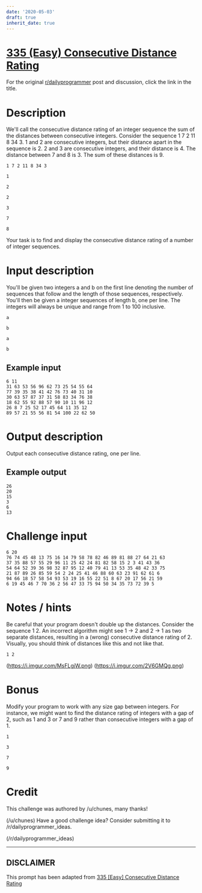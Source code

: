 ```yaml
---
date: '2020-05-03'
draft: true
inherit_date: true
---
```


# [335 (Easy) Consecutive Distance Rating](https://www.reddit.com/r/dailyprogrammer/comments/759fha/20171009_challenge_335_easy_consecutive_distance/)

For the original [r/dailyprogrammer](https://www.reddit.com/r/dailyprogrammer/) post and discussion, click the link in the title.

# Description
We'll call the consecutive distance rating of an integer sequence the sum of the distances between consecutive integers. Consider the sequence 1 7 2 11 8 34 3. 1 and 2 are consecutive integers, but their distance apart in the sequence is 2. 2 and 3 are consecutive integers, and their distance is 4. The distance between 7 and 8 is 3. The sum of these distances is 9.


```
1 7 2 11 8 34 3
```

```
1
```

```
2
```

```
2
```

```
3
```

```
7
```

```
8
```
Your task is to find and display the consecutive distance rating of a number of integer sequences.

# Input description
You'll be given two integers a and b on the first line denoting the number of sequences that follow and the length of those sequences, respectively. You'll then be given a integer sequences of length b, one per line. The integers will always be unique and range from 1 to 100 inclusive.


```
a
```

```
b
```

```
a
```

```
b
```
## Example input

```
6 11
31 63 53 56 96 62 73 25 54 55 64
77 39 35 38 41 42 76 73 40 31 10
30 63 57 87 37 31 58 83 34 76 38
18 62 55 92 88 57 90 10 11 96 12
26 8 7 25 52 17 45 64 11 35 12
89 57 21 55 56 81 54 100 22 62 50
```
# Output description
Output each consecutive distance rating, one per line.  

## Example output

```
26
20
15
3
6
13
```
# Challenge input

```
6 20
76 74 45 48 13 75 16 14 79 58 78 82 46 89 81 88 27 64 21 63
37 35 88 57 55 29 96 11 25 42 24 81 82 58 15 2 3 41 43 36
54 64 52 39 36 98 32 87 95 12 40 79 41 13 53 35 48 42 33 75
21 87 89 26 85 59 54 2 24 25 41 46 88 60 63 23 91 62 61 6
94 66 18 57 58 54 93 53 19 16 55 22 51 8 67 20 17 56 21 59
6 19 45 46 7 70 36 2 56 47 33 75 94 50 34 35 73 72 39 5
```
# Notes / hints
Be careful that your program doesn't double up the distances. Consider the sequence 1 2. An incorrect algorithm might see 1 -> 2 and 2 -> 1 as two separate distances, resulting in a (wrong) consecutive distance rating of 2. Visually, you should think of distances like this and not like that.


```
1 2
```
(https://i.imgur.com/MsFLgjW.png)
(https://i.imgur.com/2V6GMQg.png)
# Bonus
Modify your program to work with any size gap between integers. For instance, we might want to find the distance rating of integers with a gap of 2, such as 1 and 3 or 7 and 9 rather than consecutive integers with a gap of 1.


```
1
```

```
3
```

```
7
```

```
9
```
# Credit
This challenge was authored by /u/chunes, many thanks!

(/u/chunes)
Have a good challenge idea? Consider submitting it to /r/dailyprogrammer_ideas.

(/r/dailyprogrammer_ideas)

----
## **DISCLAIMER**
This prompt has been adapted from [335 [Easy] Consecutive Distance Rating](https://www.reddit.com/r/dailyprogrammer/comments/759fha/20171009_challenge_335_easy_consecutive_distance/
)
